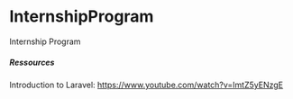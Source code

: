 # InternshipProgram
Internship Program



<h5> Ressources</h5>

Introduction to Laravel: https://www.youtube.com/watch?v=ImtZ5yENzgE
